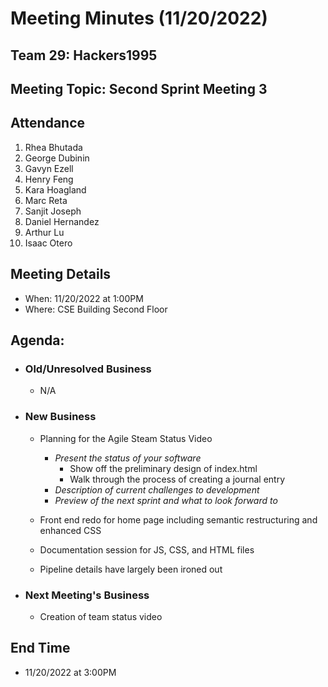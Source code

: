 # Meeting Minutes (11/20/2022)
## Team 29: Hackers1995
## Meeting Topic: Second Sprint Meeting 3

## Attendance
1. Rhea Bhutada
2. George Dubinin
3. Gavyn Ezell
4. Henry Feng
5. Kara Hoagland
6. Marc Reta
7. Sanjit Joseph
8. Daniel Hernandez
9. Arthur Lu
10. Isaac Otero

## Meeting Details
- When: 11/20/2022 at 1:00PM
- Where: CSE Building Second Floor

## Agenda:
- ### Old/Unresolved Business
  - N/A
- ### New Business
  - Planning for the Agile Steam Status Video
    - *Present the status of your software*
      - Show off the preliminary design of index.html
      - Walk through the process of creating a journal entry
    - *Description of current challenges to development*
    - *Preview of the next sprint and what to look forward to*

  - Front end redo for home page including semantic restructuring and enhanced CSS
  - Documentation session for JS, CSS, and HTML files
  - Pipeline details have largely been ironed out
- ### Next Meeting's Business
  - Creation of team status video

## End Time
- 11/20/2022 at 3:00PM
